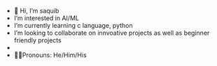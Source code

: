 - 👋 Hi, I’m saquib 
-  I’m interested in AI/ML
-  I’m currently learning c language, python
-  I’m looking to collaborate on innvoative projects
   as well as beginner friendly projects 
-  
-  🧔🏻Pronouns: He/Him/His
  

<!---
Starlit01Chrysalis/Starlit01Chrysalis is a ✨ special ✨ repository because its `README.md` (this file) appears on your GitHub profile.
You can click the Preview link to take a look at your changes.
--->
